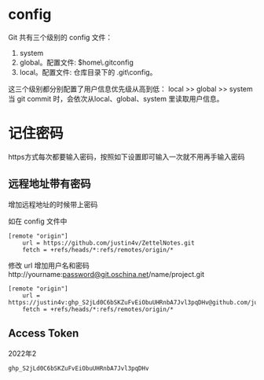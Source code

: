 # config
Git 共有三个级别的 config 文件：
1. system
2. global。配置文件: $home\\.gitconfig
3. local。配置文件: 仓库目录下的 .git\\config。

这三个级别都分别配置了用户信息优先级从高到低：
local >> global >> system 
当 git commit 时，会依次从local、global、system 里读取用户信息。



# 记住密码
https方式每次都要输入密码，按照如下设置即可输入一次就不用再手输入密码

## 远程地址带有密码
增加远程地址的时候带上密码

如在 config 文件中
```shell
[remote "origin"]
	url = https://github.com/justin4v/ZettelNotes.git
	fetch = +refs/heads/*:refs/remotes/origin/*
```
修改 url 增加用户名和密码
http://yourname:password@git.oschina.net/name/project.git

```shell
[remote "origin"]
	url = https://justin4v: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@github.com/justin4v/ZettelNotes.git
	fetch = +refs/heads/*:refs/remotes/origin/*
```


## Access Token
2022年2
```plaintext
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
```